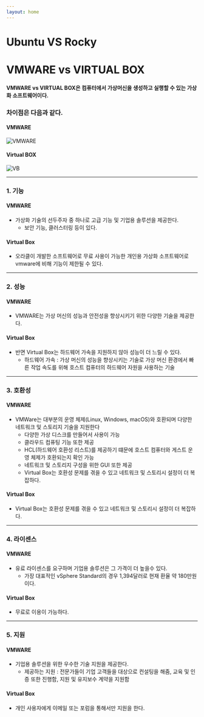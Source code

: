 ```yaml
---
layout: home
---
```


# Ubuntu VS Rocky

# VMWARE vs VIRTUAL BOX 

#### VMWARE vs VIRTUAL BOX은 컴퓨터에서 가상머신을 생성하고 실행할 수 있는 가상화 소프트웨어이다.

### 차이점은 다음과 같다.  





#### VMWARE
![VMWARE](https://mblogthumb-phinf.pstatic.net/MjAxNzEyMDRfMTgw/MDAxNTEyMzg0MDc5NDgx.3I_fLFqJMtUJWv-13LaM1uwSPunfPO9R2dnZL886M90g.-gAAp3zhyTX_PDNA9vOX7m3cI7JwuFmyOkUnOdzz244g.PNG.crehacktive3/00_VMware%28VM%EC%9B%A8%EC%96%B4%29_%ED%8F%AC%ED%8A%B8%ED%8F%AC%EC%9B%8C%EB%94%A9_%EC%84%A4%EC%A0%95%28port_forwarding%29.png?type=w800)
#### Virtual BOX
![VB](https://hardwaresfera.com/wp-content/uploads/2020/11/virtualbox-maquina-virtual-780x470.jpg)

---
### 1. 기능
#### VMWARE
* 가상화 기술의 선두주자 중 하나로 고급 기능 및 기업용 솔루션을 제공한다.
    * 보안 기능, 클러스터링 등이 있다.

#### Virtual Box
* 오라클이 개발한 소프트웨어로 무료 사용이 가능한 개인용 가상화 소프트웨어로 vmware에 비해 기능이 제한될 수 있다.
---
### 2. 성능
#### VMWARE
* VMWARE는 가상 머신의 성능과 안전성을 향상시키기 위한 다양한 기술을 제공한다.

#### Virtual Box
* 반면 Virtual Box는 하드웨어 가속을 지원하지 않아 성능이 더 느릴 수 있다.
    * 하드웨어 가속 : 가상 머신의 성능을 향상시키는 기술로 가상 머신 환경에서 빠른 작업 속도를 위해 호스트 컴퓨터의 하드웨어 자원을 사용하는 기술
---
### 3. 호환성
#### VMWARE
* VMWare는 대부분의 운영 체제(Linux, Windows, macOS)와 호환되며 다양한 네트워크 및 스토리지 기술을 지원한다
    * 다양한 가상 디스크를 만들어서 사용이 가능
    * 클라우드 컴퓨팅 기능 또한 제공
    * HCL(하드웨어 호환성 리스트)를 제공하기 떄문에 호스트 컴퓨터와 게스트 운영 체제가 호환되는지 확인 가능
    * 네트워크 및 스토리지 구성을 위한 GUI 또한 제공
    * Virtual Box는 호환성 문제를 겪을 수 있고 네트워크 및 스토리시 설정이 더 복잡하다.
#### Virtual Box
* Virtual Box는 호환성 문제를 겪을 수 있고 네트워크 및 스토리시 설정이 더 복잡하다.
---
### 4. 라이센스
#### VMWARE
* 유료 라이센스를 요구하며 기업용 솔루션은 그 가격이 더 높을수 있다.
    * 가장 대표적인 vSphere Standard의 경우 1,394달러로 현재 환율  약 180만원이다.

#### Virtual Box
* 무료로 이용이 가능하다.
---
### 5. 지원
#### VMWARE
* 기업용 솔루션을 위한 우수한 기술 지원을 제공한다.
    * 제공하는 지원 : 전문가들이 기업 고객들을 대상으로 컨설팅을 해줌, 교육 및 인증 또한 진행함, 지원 및 유지보수 계약을 지원함

#### Virtual Box
* 개인 사용자에게 이메일 또는 포럼을 통해서만 지원을 한다.
